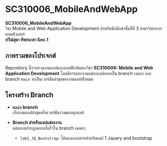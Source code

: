 # SC310006_MobileAndWebApp
**SC310006_MobileAndWebApp**  
วิชา Mobile and Web Application Development สำหรับนักศึกษาชั้นปีที่ 3 สาขาวิทยาการคอมพิวเตอร์  
**ปวีณ์สุดา ทิพยนาสา Sec.1**

## ภาพรวมของโปรเจกต์
Repository นี้รวบรวมงานแลปและแบบฝึกหัดของวิชา **SC310006: Mobile and Web Application Development** โดยมีการแยกงานแต่ละแลปออกเป็น branch เฉพาะ และ branch `main` จะเป็นเวอร์ชันล่าสุดของงานแลปทั้งหมด

## โครงสร้าง Branch
- **`main` branch**  
  เก็บงานแลปล่าสุดหรือเวอร์ชันรวมของทุกแลป

- **Branch สำหรับแลปแต่ละงาน**  
  แต่ละแลปจะถูกแยกเก็บไว้ใน branch เฉพาะ:
  - `lab1_JQ_Bootstrap`: โค้ดและเอกสารสำหรับแลป 1 Jquery and bootstrap
